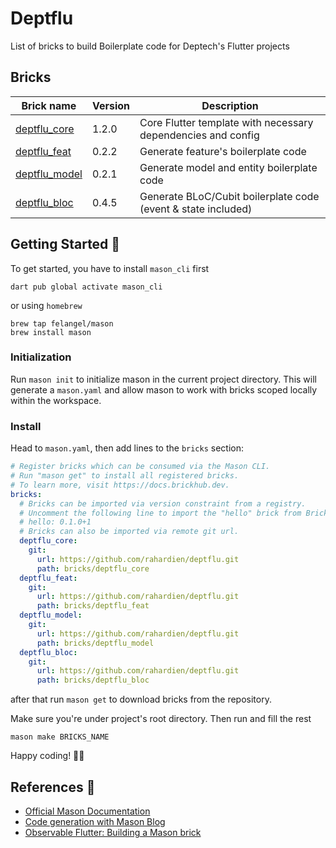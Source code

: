 # Deptflu

List of bricks to build Boilerplate code for Deptech's Flutter projects

## Bricks

| Brick name           | Version               | Description                                         |
|----------------------|-----------------------|-----------------------------------------------------|
| [deptflu_core](https://github.com/rahardien/deptflu/tree/master/bricks/deptflu_core)         | 1.2.0                 | Core Flutter template with necessary dependencies and config                 |
| [deptflu_feat](https://github.com/rahardien/deptflu/tree/master/bricks/deptflu_feat)         | 0.2.2                 | Generate feature's boilerplate code                 |
| [deptflu_model](https://github.com/rahardien/deptflu/tree/master/bricks/deptflu_model)        | 0.2.1                 | Generate model and entity boilerplate code                 |
| [deptflu_bloc](https://github.com/rahardien/deptflu/tree/master/bricks/deptflu_bloc)         | 0.4.5                 | Generate BLoC/Cubit boilerplate code (event & state included)                  |

## Getting Started 🚀

To get started, you have to install `mason_cli` first

```shell
dart pub global activate mason_cli
```

or using `homebrew`

```shell
brew tap felangel/mason
brew install mason
```

### Initialization

Run `mason init` to initialize mason in the current project directory. This will generate a `mason.yaml` and allow mason to work with bricks scoped locally within the workspace.

### Install

Head to `mason.yaml`, then add lines to the `bricks` section:

```yaml
# Register bricks which can be consumed via the Mason CLI.
# Run "mason get" to install all registered bricks.
# To learn more, visit https://docs.brickhub.dev.
bricks:
  # Bricks can be imported via version constraint from a registry.
  # Uncomment the following line to import the "hello" brick from BrickHub.
  # hello: 0.1.0+1
  # Bricks can also be imported via remote git url.
  deptflu_core:
    git:
      url: https://github.com/rahardien/deptflu.git
      path: bricks/deptflu_core
  deptflu_feat:
    git:
      url: https://github.com/rahardien/deptflu.git
      path: bricks/deptflu_feat
  deptflu_model:
    git:
      url: https://github.com/rahardien/deptflu.git
      path: bricks/deptflu_model
  deptflu_bloc:
    git:
      url: https://github.com/rahardien/deptflu.git
      path: bricks/deptflu_bloc
```

after that run `mason get` to download bricks from the repository.

Make sure you're under project's root directory. Then run and fill the rest

```shell
mason make BRICKS_NAME 
```

Happy coding! 🥳🎉

## References 📕

- [Official Mason Documentation][2]
- [Code generation with Mason Blog][3]
- [Observable Flutter: Building a Mason brick][6]

[2]: https://docs.brickhub.dev
[3]: https://verygood.ventures/blog/code-generation-with-mason
[6]: https://youtu.be/o8B1EfcUisw
